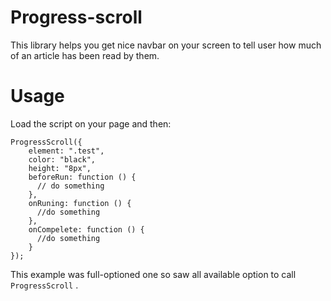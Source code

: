 
# Progress-scroll
This library helps you get nice navbar on your screen to tell user how much of an article has been read by them.



# Usage
Load the script on your page and then:
```JS
ProgressScroll({
    element: ".test",
    color: "black",
    height: "8px",
    beforeRun: function () {
      // do something
    },
    onRuning: function () {
      //do something
    },
    onCompelete: function () {
      //do something
    }
});

```
This example was full-optioned one so saw all available option to call `ProgressScroll` .
